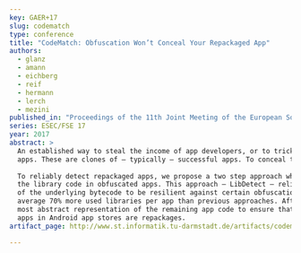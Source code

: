 ```yaml
---
key: GAER+17
slug: codematch
type: conference
title: "CodeMatch: Obfuscation Won’t Conceal Your Repackaged App"
authors:
  - glanz
  - amann
  - eichberg
  - reif
  - hermann
  - lerch
  - mezini
published_in: "Proceedings of the 11th Joint Meeting of the European Software Engineering Conference and the ACM SIGSOFT Symposium on the Foundations of Software Engineering"
series: ESEC/FSE 17
year: 2017
abstract: >
  An established way to steal the income of app developers, or to trick users into installing malware, is the creation of repackaged
  apps. These are clones of – typically – successful apps. To conceal their nature, they are often obfuscated by their creators. But, given that it is a common best practice to obfuscate apps, a trivial identification of repackaged apps is not possible. The problem is further intensified by the prevalent usage of libraries. In many apps, the size of the overall code base is basically determined by the used libraries. Therefore, two apps, where the obfuscated code bases are very similar, do not have to be repackages of each other.
  
  To reliably detect repackaged apps, we propose a two step approach which first focuses on the identification and removal of
  the library code in obfuscated apps. This approach – LibDetect – relies on code representations which abstract over several parts
  of the underlying bytecode to be resilient against certain obfuscation techniques. Using this approach, we are able to identify on
  average 70% more used libraries per app than previous approaches. After the removal of an app’s library code, we then fuzzy hash the
  most abstract representation of the remaining app code to ensure that we can identify repackaged apps even if very advanced obfuscation techniques are used. This makes it possible to identify repackaged apps. Using our approach, we found that ≈ 15% of all
  apps in Android app stores are repackages.
artifact_page: http://www.st.informatik.tu-darmstadt.de/artifacts/codematch/

---
```

